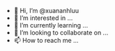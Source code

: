 - 👋 Hi, I’m @xuananhluu
- 👀 I’m interested in ...
- 🌱 I’m currently learning ...
- 💞️ I’m looking to collaborate on ...
- 📫 How to reach me ...

<!---
xuananhluu/xuananhluu is a ✨ special ✨ repository because its `README.md` (this file) appears on your GitHub profile.
You can click the Preview link to take a look at your changes.
--->
